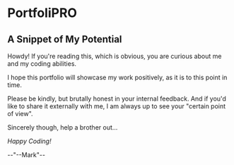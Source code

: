 # PortfoliPRO

## A Snippet of My Potential

Howdy!  If you're reading this, which is obvious, you are curious about me and my coding abilities.

I hope this portfolio will showcase my work positively, as it is to this point in time.

Please be kindly, but brutally honest in your internal feedback.  And if you'd like to share it externally with me, I am always up to see your "certain point of view".

Sincerely though, help a brother out...

*Happy Coding!*

--"--Mark"--
